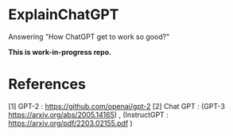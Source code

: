 # ExplainChatGPT
Answering "How ChatGPT get to work so good?"

**This is work-in-progress repo.**

# References
[1] GPT-2 : https://github.com/openai/gpt-2
[2] Chat GPT : (GPT-3 https://arxiv.org/abs/2005.14165) , (InstructGPT : https://arxiv.org/pdf/2203.02155.pdf )
